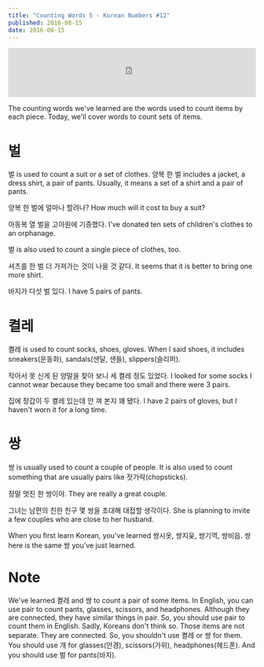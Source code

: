 ```yaml
---
title: "Counting Words 5 - Korean Numbers #12"
published: 2016-08-15
date: 2016-08-15
---
```

<iframe id="audio_iframe" src="https://www.podbean.com/media/player/ngkfa-61ccaf?skin=12" width="100%" height="100" frameborder="0" scrolling="no"></iframe>

The counting words we've learned are the words used to count items by each piece. Today, we'll cover words to count sets of items. 

#  벌

벌 is used to count a suit or a set of clothes. 양복 한 벌 includes a jacket, a dress shirt, a pair of pants. Usually, it means a set of a shirt and a pair of pants. 

양복 한 벌에 얼마나 할려나?
How much will it cost to buy a suit?

아동복 열 벌을 고아원에 기증했다. 
I've donated ten sets of children's clothes to an orphanage. 

벌 is also used to count a single piece of clothes, too. 

셔츠를 한 벌 더 가져가는 것이 나을 것 같다. 
It seems that it is better to bring one more shirt.

바지가 다섯 벌 있다. 
I have 5 pairs of pants.


#  켤레

켤레 is used to count socks, shoes, gloves. When I said shoes, it includes sneakers(운동화), sandals(샌달, 샌들), slippers(슬리퍼). 

작아서 못 신게 된 양말을 찾아 보니 세 켤레 정도 있었다. 
I looked for some socks I cannot wear because they became too small and there were 3 pairs. 

집에 장갑이 두 켤레 있는데 안 껴 본지 꽤 됐다. 
I have 2 pairs of gloves, but I haven't worn it for a long time. 


#  쌍

쌍 is usually used to count a couple of people. It is also used to count something that are usually pairs like 젓가락(chopsticks).

정말 멋진 한 쌍이야. 
They are really a great couple.

그녀는 남편의 친한 친구 몇 쌍을 초대해 대접할 생각이다. 
She is planning to invite a few couples who are close to her husband. 

When you first learn Korean, you've learned 쌍시옷, 쌍지읒, 쌍기역, 쌍비읍. 쌍 here is the same 쌍 you've just learned. 

#  Note

We've learned 켤레 and 쌍 to count a pair of some items. In English, you can use pair to count pants, glasses, scissors, and headphones. Although they are connected, they have similar things in pair. So, you should use pair to count them in English.  Sadly, Koreans don't think so. Those items are not separate. They are connected. So, you shouldn't use 켤레 or 쌍 for them. You should use 개 for glasses(안경), scissors(가위), headphones(헤드폰). And you should use 벌 for pants(바지). 

